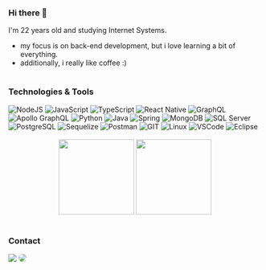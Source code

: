 ### Hi there 👋
I'm 22 years old and studying Internet Systems.
  + my focus is on back-end development, but i love learning a bit of everything.
  + additionally, i really like coffee :)

#

### Technologies & Tools

<div>
  <img alt="NodeJS" src="https://img.shields.io/badge/Node.js-43853D?style=for-the-badge&logo=node.js&logoColor=white"/>
  <img alt="JavaScript" src="https://img.shields.io/badge/JavaScript-323330?style=for-the-badge&logo=javascript&logoColor=F7DF1E"/>
  <img alt="TypeScript" src="https://img.shields.io/badge/TypeScript-007ACC?style=for-the-badge&logo=typescript&logoColor=white">
  <img alt="React Native" src="https://img.shields.io/badge/React_Native-20232A?style=for-the-badge&logo=react&logoColor=61DAFB"/>
  <img alt="GraphQL" src="https://img.shields.io/badge/-GraphQL-E10098?style=for-the-badge&logo=graphql&logoColor=white"/>
  <img alt="Apollo GraphQL" src="https://img.shields.io/badge/-ApolloGraphQL-311C87?style=for-the-badge&logo=apollo-graphql"/>
  <img alt="Python" src="https://img.shields.io/badge/Python-3776AB?style=for-the-badge&logo=python&logoColor=white"/>
  <img alt="Java" src="https://img.shields.io/badge/Java-ED8B00?style=for-the-badge&logo=openjdk&logoColor=white"/>
  <img alt="Spring" src="https://img.shields.io/badge/Spring-6DB33F?style=for-the-badge&logo=spring&logoColor=white"/>
  <img alt="MongoDB" src="https://img.shields.io/badge/MongoDB-4EA94B?style=for-the-badge&logo=mongodb&logoColor=white"/>
  <img alt="SQL Server" src="https://img.shields.io/badge/Microsoft_SQL_Server-CC2927?style=for-the-badge&logo=microsoft-sql-server&logoColor=white"/>
  <img alt="PostgreSQL" src="https://img.shields.io/badge/PostgreSQL-316192?style=for-the-badge&logo=postgresql&logoColor=white"/>
  <img alt="Sequelize" src="https://img.shields.io/badge/Sequelize-52B0E7?style=for-the-badge&logo=Sequelize&logoColor=white"/>
  <img alt="Postman" src="https://img.shields.io/badge/Postman-FF6C37?style=for-the-badge&logo=postman&logoColor=white"/>
  <img alt="GIT" src="https://img.shields.io/badge/GIT-E44C30?style=for-the-badge&logo=git&logoColor=white"/>
  <img alt="Linux" src="https://img.shields.io/badge/Linux-FCC624?style=for-the-badge&logo=linux&logoColor=black"/>
  <img alt="VSCode" src="https://img.shields.io/badge/Visual%20Studio%20Code-0078d7.svg?style=for-the-badge&logo=visual-studio-code&logoColor=white"/>
  <img alt="Eclipse" src="https://img.shields.io/badge/Eclipse-2C2255?style=for-the-badge&logo=eclipse&logoColor=white"/>
</div>
<br>
<div align="center">
  <img height="150em" src="https://github-readme-stats.vercel.app/api?username=domisrighi&show_icons=true&theme=merko"/>
  <img height="150em" src="https://github-readme-stats.vercel.app/api/top-langs/?username=domisrighi&layout=compact&theme=merko"/>
</div>

#

### Contact

<div>
  <a href = "mailto:dominik.righi@gmail.com"> <img src="https://img.shields.io/badge/-dominik.righi@gmail.com-%23333?style=for-the-badge&logo=gmail&logoColor=white" target="_blank"></a>
  <a href="https://www.linkedin.com/in/dominike-righi/" target="_blank"><img src="https://img.shields.io/badge/-dominike righi-%230077B5?style=for-the-badge&logo=linkedin&logoColor=white" style="border-radius: 30px" target="_blank"></a>
</div>
